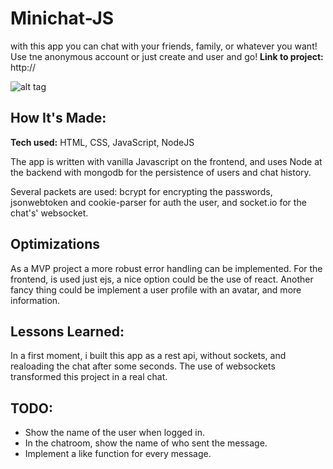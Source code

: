 # Minichat-JS

with this app you can chat with your friends, family, or whatever you want! Use tne anonymous account or just create and user and go!
**Link to project:** http://

![alt tag](http://placecorgi.com/1200/650)

## How It's Made:

**Tech used:** HTML, CSS, JavaScript, NodeJS

The app is written with vanilla Javascript on the frontend, and uses Node at the backend with mongodb for the persistence of users and chat history.

Several packets are used:
bcrypt for encrypting the passwords, jsonwebtoken and cookie-parser for auth the user, and socket.io for the chat's' websocket.

## Optimizations

As a MVP project a more robust error handling can be implemented.
For the frontend, is used just ejs, a nice option could be the use of react.
Another fancy thing could be implement a user profile with an avatar, and more information.

## Lessons Learned:

In a first moment, i built this app as a rest api, without sockets, and realoading the chat after some seconds. The use of websockets transformed this project in a real chat.

## TODO:

- Show the name of the user when logged in.
- In the chatroom, show the name of who sent the message.
- Implement a like function for every message.
